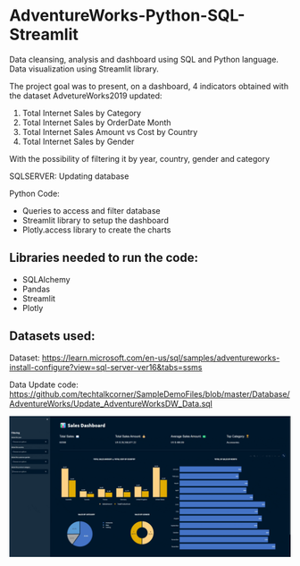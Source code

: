 # AdventureWorks-Python-SQL-Streamlit
Data cleansing, analysis and dashboard using SQL and Python language. Data visualization using Streamlit library.

The project goal was to present, on a dashboard, 4 indicators obtained with the dataset AdvetureWorks2019 updated:

1. Total Internet Sales by Category
2. Total Internet Sales by OrderDate Month
3. Total Internet Sales Amount vs Cost by Country
4. Total Internet Sales by Gender

With the possibility of filtering it by year, country, gender and category

SQLSERVER: Updating database

Python Code:
- Queries to access and filter database
- Streamlit library to setup the dashboard
- Plotly.access library to create the charts

## Libraries needed to run the code:
- SQLAlchemy
- Pandas
- Streamlit
- Plotly

## Datasets used:

Dataset: https://learn.microsoft.com/en-us/sql/samples/adventureworks-install-configure?view=sql-server-ver16&tabs=ssms

Data Update code: https://github.com/techtalkcorner/SampleDemoFiles/blob/master/Database/AdventureWorks/Update_AdventureWorksDW_Data.sql

![image](https://github.com/LauraFlorio/AdventureWorks-Python-SQL-Streamlit/blob/main/Result.gif)
